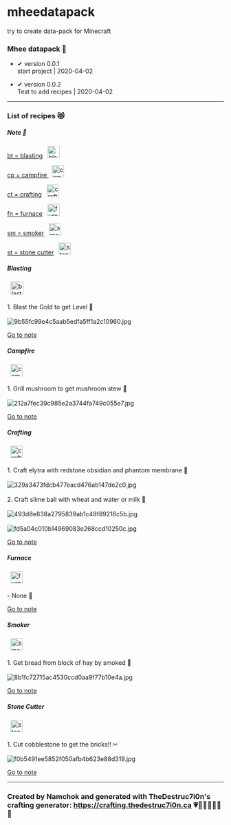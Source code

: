 # mheedatapack
try to create data-pack for Minecraft 

### Mhee datapack 🐻

- ✔ version 0.0.1 
  <br> start project | 2020-04-02

- ✔ version 0.0.2
  <br> Test to add recipes | 2020-04-02

***

### List of recipes 😻

##### Note 📕 <br>
[bt = blasting](#blasting) &nbsp; <img src="https://gamepedia.cursecdn.com/minecraft_gamepedia/f/f2/Lit_Blast_Furnace_JE1_BE1.gif?version=97317194cce88bdc8042b8a18c9bfd93" height="28" alt="blasting">

[cp = campfire ](#campfire) &nbsp; <img src="https://gamepedia.cursecdn.com/minecraft_gamepedia/9/91/Campfire_JE2_BE2.gif?version=5caf12368f3d2230072c64f26eed3555" height="28" alt="campfire">

[ct = crafting](#crafting) &nbsp; <img src="https://gamepedia.cursecdn.com/minecraft_gamepedia/9/93/Crafting_Table_JE3_BE2.png?version=1f8c3e8095ea3370326efd9e93ab6cd2" height="28" alt="crafting">

[fn = furnace](#furnace) &nbsp; <img src="https://gamepedia.cursecdn.com/minecraft_gamepedia/1/14/Lit_Furnace.png?version=349d3c0431996e9e1d124e2d2c9696f6" height="28" alt="furnace">

[sm = smoker](#smoker) &nbsp; <img src="https://gamepedia.cursecdn.com/minecraft_gamepedia/5/50/Lit_Smoker.gif?version=c60f2d5eb176b6573c33a6803c7cb0a0" height="28" alt="smoker">

[st = stone cutter](#stone-cutter) &nbsp; <img src="https://gamepedia.cursecdn.com/minecraft_gamepedia/6/6b/Stonecutter.gif?version=a932b2962ac750b7fb1e31bf3fb7876f" height="28" alt="stonecutter">

##### Blasting 
&nbsp; <img src="https://gamepedia.cursecdn.com/minecraft_gamepedia/f/f2/Lit_Blast_Furnace_JE1_BE1.gif?version=97317194cce88bdc8042b8a18c9bfd93" height="30" alt="blasting"> <br><br>
      1. Blast the Gold to get Level 🥉 <br><br>
      <img src="https://s3-ap-southeast-1.amazonaws.com/img-in-th/9b55fc99e4c5aab5edfa5ff1a2c10960.jpg" alt="9b55fc99e4c5aab5edfa5ff1a2c10960.jpg" border="0" /><br>

[Go to note](#note-📕-<br>)

##### Campfire 
&nbsp; <img src="https://gamepedia.cursecdn.com/minecraft_gamepedia/9/91/Campfire_JE2_BE2.gif?version=5caf12368f3d2230072c64f26eed3555" height="28" alt="campfire"> <br><br>
      1. Grill mushroom to get mushroom stew 🍄 <br><br>
      ![212a7fec39c985e2a3744fa749c055e7.jpg](https://s3-ap-southeast-1.amazonaws.com/img-in-th/212a7fec39c985e2a3744fa749c055e7.jpg) <br>

[Go to note](#note-📕-<br>)

##### Crafting 
&nbsp; <img src="https://gamepedia.cursecdn.com/minecraft_gamepedia/9/93/Crafting_Table_JE3_BE2.png?version=1f8c3e8095ea3370326efd9e93ab6cd2" height="28" alt="crafting"> <br><br>
      1. Craft elytra with redstone obsidian and phantom membrane 🦉 <br><br>
      ![329a3473fdcb477eacd476ab147de2c0.jpg](https://s3-ap-southeast-1.amazonaws.com/img-in-th/329a3473fdcb477eacd476ab147de2c0.jpg) <br><br>
      2. Craft slime ball with wheat and water or milk 🥛 <br><br>
      ![493d8e838a2795839ab1c48f89216c5b.jpg](https://s3-ap-southeast-1.amazonaws.com/img-in-th/493d8e838a2795839ab1c48f89216c5b.jpg)<br><br>
      ![fd5a04c010b14969083e268ccd10250c.jpg](https://s3-ap-southeast-1.amazonaws.com/img-in-th/fd5a04c010b14969083e268ccd10250c.jpg) <br>

[Go to note](#note-📕-<br>)

##### Furnace 
&nbsp; <img src="https://gamepedia.cursecdn.com/minecraft_gamepedia/1/14/Lit_Furnace.png?version=349d3c0431996e9e1d124e2d2c9696f6" height="28" alt="furnace"> <br><br>
      - None 🚫 <br>

[Go to note](#note-📕-<br>)

##### Smoker
&nbsp; <img src="https://gamepedia.cursecdn.com/minecraft_gamepedia/5/50/Lit_Smoker.gif?version=c60f2d5eb176b6573c33a6803c7cb0a0" height="28" alt="smoker"> <br><br>
      1. Get bread from block of hay by smoked 🍞 <br><br>
      ![8b1fc72715ac4530ccd0aa9f77b10e4a.jpg](https://s3-ap-southeast-1.amazonaws.com/img-in-th/8b1fc72715ac4530ccd0aa9f77b10e4a.jpg) <br>

[Go to note](#note-📕-<br>)

##### Stone Cutter
&nbsp; <img src="https://gamepedia.cursecdn.com/minecraft_gamepedia/6/6b/Stonecutter.gif?version=a932b2962ac750b7fb1e31bf3fb7876f" height="28" alt="stonecutter"> <br><br>
      1. Cut cobblestone to get the bricks!! ✂ <br><br>
      ![f0b5491ee5852f050afb4b623e88d319.jpg](https://s3-ap-southeast-1.amazonaws.com/img-in-th/f0b5491ee5852f050afb4b623e88d319.jpg)<br>

[Go to note](#note-📕-<br>)

___

### Created by Namchok and generated with TheDestruc7i0n's crafting generator: https://crafting.thedestruc7i0n.ca 💗🧡💛💚💙💜🤍
